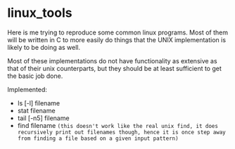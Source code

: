 # linux_tools

Here is me trying to reproduce some common linux programs. Most of them will be written in C to more easily do things that the UNIX implementation is likely to be doing as well.

Most of these implementations do not have functionality as extensive as that of their unix counterparts, but they should be at least sufficient to get the basic job done.

Implemented:
* ls [-l] filename
* stat filename
* tail [-n5] filename
* find filename `(this doesn't work like the real unix find, it does recursively print out filenames though, hence it is once step away from finding a file based on a given input pattern)`

